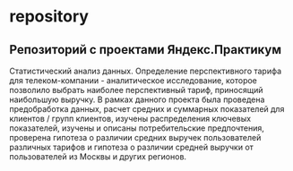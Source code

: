 # repository
## Репозиторий с проектами Яндекс.Практикум  

Статистический анализ данных. Определение перспективного тарифа для телеком-компании - аналитическое исследование, которое позволило выбрать наиболее перспективный тариф, приносящий наибольшую выручку. В рамках данного проекта была проведена предобработка данных, расчет средних и суммарных показателей для клиентов / групп клиентов, изучены распределения ключевых показателей, изучены и описаны потребительские предпочтения, проверена гипотеза о различии средних выручек пользователей различных тарифов и гипотеза о различии средней выручки от пользователей из Москвы и других регионов.
